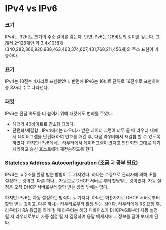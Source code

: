 # IPv4 vs IPv6

### 크기

IPv4는 32비트 크기의 주소 길이를 갖는다. 반면 IPv6는 128비트의 길이를 갖는다. 그래서 2^128개인 약 3.4x1038개(340,282,366,920,938,463,463,374,607,431,768,211,456개)의 주소 표현이 가능하다. 

### 표기

IPv4는 10진수 4자리로 표현했었다. 반면에 IPv6는 16비트 단위로 16진수로 표현하여 총 8자리 수로 나타낸다.

### 패킷

IPv6는 전달 속도를 더 높이기 위해 패킷에도 변화를 주었다.

- 헤더가 40바이트로 간소화 되었다.
- 단편화/재결합 : IPv4에서는 라우터가 받은 데이터 그램이 너무 클 때 라우터 내에서 데이터그램을 단편화 하여 번호를 매긴 후, 다음 라우터에서 재결합 할 수 있도록 하였다. 하지만 IPv6에서는 라우터에서 데이터그램이 크다고 판단되면 그대로 폐기처리하고 송신 호스트에게 재전송하도록 한다.

### Stateless Address Autoconfiguration (조금 더 공부 필요)

IPv4는 ip주소를 할당 받는 방법이 두 가지였다. 하나는 수동으로 관리자에 의해 IP를 설정하는 것이고, 다른 하나는 자동으로 DHCP 서버로 부터 할당받는 것이었다. 자동 설정은 오직 DHCP 서버로부터 할당 받는 방법 밖에는 없다.

하지만 IPv6는 자동 설정하는 방식이 두 가지다. 하나는 마찬가지로 DHCP 서버로부터 할당 받는 것이고, 다른 하나는 라우터로부터 할당 받는 것이다. 라우터에게 RS 요청 후, 라우터가 RA 응답을 하게 될 때 라우터는 해당 디바이스가 DHCPv6로부터 자동 설정될 지 라우터로부터 자동 설정 될 지 결정하여 응답 메세지에 그 정보를 담아 보내게 된다.